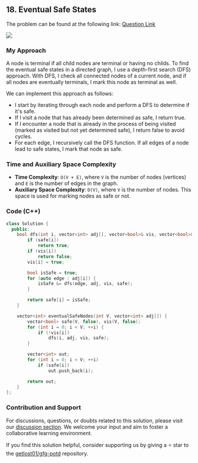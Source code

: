 ## 18. Eventual Safe States
The problem can be found at the following link: [Question Link](https://practice.geeksforgeeks.org/problems/eventual-safe-states/1)

![](https://badgen.net/badge/Level/Medium/yellow)

### My Approach

A node is terminal if all child nodes are terminal or having no childs. To find the eventual safe states in a directed graph, I use a depth-first search (DFS) approach. With DFS, I check all connected nodes of a current node, and if all nodes are eventually terminals, I mark this node as terminal as well.

We can implement this approach as follows:

- I start by iterating through each node and perform a DFS to determine if it's safe.
- If I visit a node that has already been determined as safe, I return true.
- If I encounter a node that is already in the process of being visited (marked as visited but not yet determined safe), I return false to avoid cycles.
- For each edge, I recursively call the DFS function. If all edges of a node lead to safe states, I mark that node as safe.

### Time and Auxiliary Space Complexity

- **Time Complexity**: `O(V + E)`, where `V` is the number of nodes (vertices) and `E` is the number of edges in the graph.
- **Auxiliary Space Complexity**: `O(V)`, where `V` is the number of nodes. This space is used for marking nodes as safe or not.

### Code (C++)
```cpp
class Solution {
  public:
    bool dfs(int i, vector<int> adj[], vector<bool>& vis, vector<bool>& safe) {
        if (safe[i])
            return true;
        if (vis[i])
            return false;
        vis[i] = true;

        bool isSafe = true;
        for (auto edge : adj[i]) {
            isSafe &= dfs(edge, adj, vis, safe);
        }

        return safe[i] = isSafe;
    }

    vector<int> eventualSafeNodes(int V, vector<int> adj[]) {
        vector<bool> safe(V, false), vis(V, false);
        for (int i = 0; i < V; ++i) {
            if (!vis[i])
                dfs(i, adj, vis, safe);
        }

        vector<int> out;
        for (int i = 0; i < V; ++i)
            if (safe[i])
                out.push_back(i);

        return out;
    }
};
```

### Contribution and Support

For discussions, questions, or doubts related to this solution, please visit our [discussion section](https://github.com/getlost01/gfg-potd/discussions). We welcome your input and aim to foster a collaborative learning environment.

If you find this solution helpful, consider supporting us by giving a ⭐ star to the [getlost01/gfg-potd](https://github.com/getlost01/gfg-potd) repository.